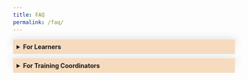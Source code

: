 ```yaml
---
title: FAQ
permalink: /faq/
---
```

<style>
.Accordion-Paragraph {
	 font-size: 1em;
	 margin-left: 0.5em;
	 margin-right: 0.5em;
	 margin-top: 2em;
	}
	
	summary {
		background-color: #f7dbbe;
		padding:8px;
		margin-bottom: -20px;
		font-weight: bold;
		transition: all 0.5s ease;
	}
	
	summary:hover{
		cursor: pointer;
		color: white;
		background-color: #F68B1F;
		
	}
	
	details[open] {
		background-color: #f7f0f0;

	}
	
details {
		box-shadow: 0px 0px 20px #d4d4d4;
		margin-top: 1em;
		margin-bottom: 2.2em;
	}

.mini-header {
	font-weight: bold;
	
	}
	
#list-adjustment
{
font-size:16px;
}	

#questions ul li
{
list-style-type: none;
}	

	


</style>



<details><summary>For Learners</summary>
<div class="Accordion-Paragraph">

<p>Find out how to register for programmes here.</p>	
	
<div id="questions">
<ul>
	<li><a href="#disabilities">Learning with Disabilities</a></li>	
	<li><a href="#register">How to register for a programme?</a></li>		
	<li><a href="#classroom-details">Where do I find the classroom details?</a></li>	
	<li><a href="#mark-attendance">How do I mark my attendance?</a></li>	
	<li><a href="#missed-check-in">What if I missed my check-in?</a></li>		
	<li><a href="#withdraw-application">Withdrawing your application before Training Coordinator (TC) approval</a></li>	
	<li><a href="#withdraw-registration">Withdrawing your registration after programme placement</a></li>
</ul>
</div>		
	
	
	
	
<h4>Register for a Programme:</h4>
<p class="mini-header">Searching for a programme</p> 

<p>You can search for your preferred programmes on <a target="_blank" href="https://register.csc.gov.sg/">CSC Programme portal</a>. 
You will be able to filter your search by Domain, Programme Type, Audience, Duration, Period and Cost. To filter by Domain, please log in as a public officer, and click on the <b>“Discover Our Programmes”</b> button at the top of the page. A small pop-out window will appear, and you can select your preferred domains by clicking on the <b>“Select a Domain”</b> field. A list of programmes from the selected domain will be displayed, with the rest of the filters located on the left side of the page.</p>

<p class="mini-header">No Suitable Dates for Your Desired Programme?</p>

<p>Get notified when new dates are published – click the <b>‘Add to Watchlist’</b> button to receive email notifications when new classes are opened.</p>
		
<p class="mini-header" id="register">How to Register for a Programme?</p>
		
<p>You can register via our <a target="_blank" href="https://register.csc.gov.sg/">CSC Programme Portal</a>. Navigate to your desired programme, and click on the <b>"Apply Now”</b> button. Your Training Coordinator has up to 3 working days to approve your registration request. Once it’s been approved, you’ll receive an email notification. A simple guide on how you can register for a programme on the programme portal is linked <a target="_blank" href="https://go.gov.sg/reg-pp">here</a>.</p>

<p><b>Note:</b> To attend milestone programmes, you have to be nominated by your agency. Contact your Training Coordinator to find out more.</p>
	
	
<p class="mini-header">When to Register?</p>
<p>Register for a programme at least 1 month before the start date. Most programmes accept registrations on a first-come, first-serve basis, so it is better to register early. Registration normally closes 7 working days before each programme’s start date, unless otherwise stated.</p>
		
<p class="mini-header">Confirming your Registration</p>
		
<p>We will inform you of your registration status 2 to 3 weeks before the programme starts. Once your registration is confirmed, we will send you a Programme Placement Letter (PPL) via a system-generated email from CSCOLLEGE Donotreply. &nbsp;While we will always do our best to confirm your registration as early as possible, classes may sometimes be postponed or cancelled due to unforeseen circumstances.</p>
		
<p class="mini-header" id="disabilities">Learning with Disabilities</p>
	
<p>The Civil Service College is committed to creating a learning environment that meets the diverse needs of its participants. If you anticipate or experience any barriers to learning in the programme you are interested in, please feel free to discuss your concerns with your Training Coordinator and CSC’s <a target="_blank" href="mailto:cscollege@cscollege.gov.sg">Customer Experience Team</a>. Learners with disabilities may also wish to work with your Training Coordinator and CSC’s Customer Experience Team to discuss options to improve the learning experience for you. Please also let us know what level of assistance you prefer.</p>
		
		
<h4>Attending Your Programme:</h4>
		
<p class="mini-header" id="classroom-details">Where do I find the classroom details?</p>
		
<p>A system-generated Welcome Email, from CSCOLLEGE Donotreply, will be sent to you at least 1 week before to the class commencement date with log-in instructions to CSC's <a target="_blank" href="https://dc.learn.gov.sg/">Learn Digital Classroom</a>, where you will find all the details you need to attend your programme, including classroom details (for in-person programmes), zoom link (for virtual programmes), pre-learning materials and assignments (if any), and programme materials.</p> 
		
<p>Here is how:</p>		
		
<ol id="list-adjustment">
	<li>Log in to <a target="_blank" href="https://dc.learn.gov.sg">https://dc.learn.gov.sg</a> and scroll down to <b>“My Programmes”</b> to select the grid containing the name of the course you are attending.</li>
	<li>Scroll down to the <b>“Table of Contents”</b> to find:</li>
		<ul>
			<li>The pre-learning materials under the <b>“Pre-course Preparations”</b> grid. Please complete any pre-course assignments that are required for the class</li>
			<li>Classroom link/details under the <b>“Classroom Details”</b> grid</li>
	</ul>
</ol>		
		
<p>A simple guide on the steps to login to Learn-DC and access the programme information is linked <a target="_blank" href="https://go.gov.sg/learndc-proginfo">here</a></p>		
		
<p class="mini-header" id="mark-attendance">How do I Mark My Attendance?</p>
		
<p>From&nbsp;6 November 2023 onwards, CSC will be piloting a new e-attendance process in phases. If you are attending a virtual programme, or a milestone programme, you may mark your attendance by <b>“checking in”</b> to your programme. Here is how:</p> 		
		
<ol id="list-adjustment">
	<li>At the start of the class, your trainer will provide you with a QR code and a URL. Scan the QR code with your mobile devices or manually input the URL in your web browser to launch the eAttendance page.</li>	
	<li>Log in with your SingPass App.</li>	
	<li>Check that the details of your class are correct, and click on “Check-in”.</li>	
	<li>Confirm your check-in by clicking on the “Check-in” button in the pop-up.</li>	
	<li>Make sure that your attendance is captured under the “My Session Today” page</li>	
</ol>		
		
<p>Here’s a simple guide to help you along.</p>			
		
<img src="/images/FAQ/eatt%20steps_website%20faq.png">	
		
<p>To ensure your attendance is captured in a timely manner, please download the Singpass App on your mobile devices with camera functionality and set up your Singpass account (if you have yet to do so) prior to your class. We also recommend that you arrive at least 15 minutes before the class start time to have sufficient time to complete this check-in process.</p>
		
<p class="mini-header" id="missed-check-in">What if I missed my check-in?</p>		

<p>Check-in will close 90 minutes after the class has started. Thereafter, an email notification will be sent to your Training Coordinator to inform him/her that you have yet to check in. If you arrive after the check-in time, please inform your trainer and provide reasons for being late.</p>		
		
<p>If you are attending in-person programmes that are not milestone programmes, please scan your attendance using your NRIC at one of the kiosks found on levels 1, 3 and 4.)</p>		
		
		
		
<h4>Withdrawing Your Registration</h4>
		
<p class="mini-header" id="withdraw-application">Withdrawing your application before Training Coordinator (TC) approval</p>
		
<p>You may withdraw any application that your TC has not yet approved on the portal directly under the <b>“Check Application Status”</b> page by clicking on the <b>“Withdraw”</b> button on the relevant application under the <b>“Pending Applications”</b> section. A simple guide on the steps to cancel a pending application on the programme portal is linked <a target="_blank" href="https://go.gov.sg/cancel-appln-pp">here</a></p>
		
<p class="mini-header" id="withdraw-registration">Withdrawing Your Registration After Programme Placement</p>			

<p>If you are scheduled for an upcoming CSC programme and you are unable to attend, here is what you need to do:</p>
		
<ol id="list-adjustment">
<li>Notify your training coordinator (TC) early, preferably at least 3 weeks before the class start date, otherwise a penalty fee may be incurred. All withdrawal/replacement /transfer requests have to be submitted by your TC.</li>	
<li>Concurrently, check among your colleagues if anyone is able to take your place for the programme. If yes, remember to seek your respective RO’s support, and provide the details (name, NRIC, email address) of your colleague to your TC.</li>
<li>If you have not found a replacement, please provide your TC the reason(s) you are unable to attend. If a penalty is incurred due to late notice, CSC will assess the reasons provided and determine if the penalty can be waived. Do note that reasons such as going on leave/vacation will not be accepted as these should have been planned ahead of time.</li> 
<li>Do note the withdrawal timelines below to avoid any penalties:</li></ol>

<figure>
<img src="/images/FAQ/process_timeline_learner.jpg">

<figcaption>
<p>For more information, please refer to this <a target="_blank" href="https://go.gov.sg/wdl-rpl-faq">FAQ</a>.</p>
</figcaption>
	
</figure>
	
<br>		
		
</div>
	</details>
	
	
	
	
<details><summary>For Training Coordinators</summary>
<div class="Accordion-Paragraph">
<p>Find out how to manage your Training Coordinator account, register your officers for programmes and request for in-house training.</p>
	
<div id="questions">
<ul>
	<li><a href="#individual-bulk">Individual or Bulk Registration</a></li>	
	<li><a href="#review">Reviewing Your Officer's Registration</a></li>		
	<li><a href="#covering-training">How to set "Covering Training Coordinator (TC)"?</a></li>	
	<li><a href="wrt-officers">Withdrawing/Replacing/Transferring Your Officers for Programmes</a></li>	
	<li><a href="#officers-attendance">Attendance of Your Officers</a></li>	
	<li><a href="#request-in-house">Request for In-House Training</a></li>
</ul>
</div>			
	
			
<h4>Managing Your Training Coordinator Account</h4>

<p class="mini-header">Creating/Removing a Training Coordinator Account</p>
	
<p>Please submit the Training Coordinator’s information in <a href="https://go.gov.sg/add-remove-tc-bc" target="_blank">this form</a> and the account will be created/removed within 3 to 5 working days. The form can also be found on the TC’s Dashboard on the programme portal.</p>	
			
<p class="mini-header">Update Your Agency's Contact List</p>	
<p>Email us at <a target="_blank" href="mailto:cscollege@cscollege.gov.sg">cscollege@cscollege.gov.sg</a> with the updates.</p>


<h4>Registering Your Officers for Programmes</h4>

<p class="mini-header" id="individual-bulk">Individual or Bulk Registration</p>
	
<p>You may register your officers individually or by "bulk” by using the <b>“Bulk Registration”</b> function . We will contact you if we are unable to accept all or some of your registrations. When submitting your registration, please ensure that you have entered your officers’ email addresses correctly as all subsequent communications would be sent to the listed email addresses directly. Incorrect emails may result in officers not receiving their Programme Placement Letters and Welcome emails. A simple guide on how you may submit registrations for your officers is linked <a target="_blank" href="https://go.gov.sg/bulkreg-tc">here</a>.</p>
	
	
<p class="mini-header">Registration Closing Dates</p>

<p>Registration normally closes 7 working days before the start date, unless otherwise stated. If your officer chooses to register just before the closing date, you may need to submit the application directly on their behalf to avoid unsuccessful registration. </p>
	
	
<p class="mini-header" id="review">Reviewing Your Officer’s Registration</p>

<p>When your officer registers for a programme, you have up to 3 working days to review and approve the registration request. Once you’ve approved it, your officer will be notified via email. However, if you register on an officer’s behalf, there is no review or approval required. A simple guide on the steps to approve your officer’s application on the programme portal is linked <a href="https://go.gov.sg/appr-appl-tc" target="_blank">here.</a></p>
		

<p class="mini-header">Unable to Review Registrations in Time</p>
			
<p>If you don’t respond to a registration request by the end of the second day, it will be routed to your Covering TC (if any). Both the officer and you will be cc-ed in the email to your Covering TC. Any registration request not approved after the 3 working day period will lapse and cannot be reactivated. The officer can re-submit a new application if the application has lapsed.</p>
	
	
<p class="mini-header" id="covering-training">How to set “Covering Training Coordinator (TC)”</p>
	
<p>A Covering TC is another TC whom a pending application would be routed to for approval, if the selected TC does not approve the application by the end of the second day. You can set your Covering TC on the<b>“Profile”</b>page by clicking on the “Covering TC” button.</p>
	
<p> Only one Covering TC can be assigned to each TC. A simple guide on the steps to set a Covering TC on the programme portal is linked <a target="_blank" href="https://go.gov.sg/set-coveringtc">here</a>.</p>
	
<p class="mini-header">Registration Status</p>
					
	
<p>We will email the officer and you about the registration status 2 to 3 weeks before the programme starts. If registration is successful:</p>
	
<ul>
<li>The officer will receive a Programme Placement Letter (PPL).</li>
<li>You will receive a PPL summary for each programme (excluding eLearning programme). It lists the officers from your agency attending the programme.</li>

</ul>
	
<p><b>Note:</b> Whenever possible, we will send the PPLs as soon as the programme is confirmed. In most cases, we can only confirm the programme 3 weeks before it starts.</p>


<p class="mini-header">Contacting Us</p>
	<p>Find out more on our <a target="_blank" href="https://www.csc.gov.sg/contact-us">Contact Us</a> page</p>
	
	
<h4 id="wrt-officers">Withdrawing/Replacing/Transferring Your Officers for Programmes</h4>
	
<p>All requests for withdrawal, replacement and/or transfer of participants are to be submitted by an agency’s TC via a Withdrawal / Replacement / Transfer Request Form in the TC module on the CSC Programme Portal. CSC will no longer handle email requests from learners, and will re-direct them back to their TCs.</p>
	
	
<p>TCs will be prompted to provide the following information:</p>
	
<ul>
<li>TC’s details</li>
<li>Details of the programme that officer is withdrawing from</li>
<li>Details of withdrawing officer</li>
<li>Reasons for withdrawing</li>
<li>If transferring to another session, the dates of the session to be transferred to</li>
<li>If there is one, the replacement officer’s details</li>
<li>Replacement Officer’s TC details and Billing Contact Details</li>
</ul>
	
<p>It is important to note that penalty fees will be levied if the notification to withdraw is received after the Programme Placement Letter has been sent, or less than 3 weeks before the class start date, whichever is later. Please see timeline below:</p> 
	
<img src="/images/FAQ/process_timeline_tcs.jpg">
	
<p>If penalty fees are incurred, CSC will assess if the penalty can be waived based on the reasons provided by the TC in the form. CSC will then inform the TC of the outcome over email within 5 working days.</p>

<p>Please also note the timelines for replacements and transfers:</p>
	
<ol id="list-adjustment">

<li type="a">Replacement requests: at least 5 working days before class starts</li>
<li type="a">Transfer requests: at least 5 working days before the original class starts and at least 5 working days before the new class starts.</li>

</ol>
	
<img src="/images/FAQ/overview_process_timeline.jpg">
	
<p>More FAQs on the Withdrawal, Replacement and Transfer process is linked <a target="_blank" href="https://go.gov.sg/wdl-rpl-faq">here</a>.</p>
	
	
	
<h4 id="officers-attendance">Attendance of Your Officers</h4>
	
<p>From 6 November 2023 onwards, CSC will be launching a new e-attendance process, in phases. If your officers are attending a virtual programme, or a milestone programme, they may mark their attendance by “checking in” to their programme, on CSC’s eAttendance page.</p>

<p>A QR code and/or URL will be provided by their trainers at the start of their class. They can either scan the QR code or input the URL on their mobile web browser to launch the eAttendance page.</p>	
	
<img src="/images/FAQ/eatt%20steps_website%20faq.png">	
	
<p>To ensure that your officers’ attendance is captured in a timely manner, officers are highly encouraged to download the Singpass application on their mobile devices with camera functionality and set up their Singpass account (if they have yet to do so) prior to their class. We also recommend that they arrive at least 15 minutes before the class’s start time to have sufficient time to complete this process.</p>

<p>You will be notified via email of officer(s) who did not check-in within 90 minutes after the class has started. If your officers arrive after the check-in time, they would need to inform their trainer and provide reasons for being late.</p>
	
<p class="mini-header">What happens if my officer is absent for the class?</p>	
	
<p>Officers who do not meet the minimum attendance or are absent without valid reasons will be charged the full programme fee (before Training Subsidy). You will be informed to check with your officer on the reason for the absence. If your officer has a valid reason, please submit the ‘Appeal for Waiver of No-show Penalty Form’ via your TC dashboard in CSC’s Programme Portal no later than 5 working days from class end date. If we do not hear from you by then, the full programme fee will be charged to your agency.</p>	

<p>CSC’s decision on the waiver is final, and no further appeals will be considered. More information on the No-show process is linked&nbsp;
<a target="_blank" href="https://go.gov.sg/no-show-appeal">here</a>.</p>
	
<p> (For in-person programmes that are not milestone programmes, officers will still need to take their attendance by scanning their NRICs at one of the kiosks found in levels 1, 3 and 4, until the next launch phase in 2 January 2024 for all programmes. )</p>
	
	
	
<p class="mini-header">Where to Get Assistance</p>
	
<p>Officers can email us at <a target="_blank" href="mailto:cscollege@cscollege.gov.sg">cscollege@cscollege.gov.sg</a> if they require assistance before their programme. If they require assistance on the day of their programme, they can approach the Trainers or Programme Administrators.</p>
	
	
<p class="mini-header">More Questions?</p>

<p>If you have any questions not addressed above, you can contact us at <a target="_blank" href="mailto:cscollege@cscollege.gov.sg">cscollege@cscollege.gov.sg.</a></p>
	

<h4 id="request-in-house">Request for In-House Training</h4>
	
<p class="mini-header">In-House Training</p>
		
<ul>

<li>We offer in-house training programmes to meet your agency’s specific needs and challenges. You can choose from standard or customised in-house programmes.</li>
	
</ul>
	
<p class="mini-header">Standard In-house Programmes</p>

<ul>

<li>A standard in-house programme covers the same material as a public run programme. The advantage is that your organisation can choose the location and timing of the programme, and which officers to participate in it. Most programmes have an in-house option. Submit your request for standard in-house programmes <a target="_blank" href="https://form.gov.sg/60545d6f248bbc0012cc8ae5">here</a></li>
	
</ul>	
			
<p class="mini-header">Customised In-house Programmes</p>

<ul>	

<li>If your agency has specific work challenges, a standard in-house programme may not meet your needs. We can customise our programmes by working with you to analyse and determine your agency’s training needs. Please submit your agency’s request <a target="_blank" href="https://form.gov.sg/60545d6f248bbc0012cc8ae5">here</a>.</li>
	


</ul>	
	
<p><b><i>Note:</i></b><i>There is a development fee for customised programmes which will be in addition to the programme fee.</i></p>
	
<p class="mini-header">Class Sizes</p>
	
<p>The minimum and maximum class sizes for in-house training are fixed. If your agency does not meet the minimum class size, please register them for a public run instead.</p>
	
<p class="mini-header">Costs</p>
		
<p>Please contact your Agency Engagement Manager to ask for a cost estimate.</p>
			
<p class="mini-header">Venues</p>
			
<p>We can conduct in-house programmes at CSC or at a location of your choice, as long as heavy logistics or specialised equipment are not required. You can reduce costs by having the programme conducted at your office.</p>
			
<p class="mini-header">How to Apply for In-House Training</p>
<p>Email your Agency Engagement Manager with the following:</p>
	
<ul>
				<li>Programme title</li>
				<li>Course code</li>
				<li>Preferred venue (CSC or your agency’s venue)</li>
				<li>Preferred training period (please allow a lead time of 8 weeks)</li>
				<li>Number of times you’d like to run the programme</li>
				<li>Standard in-house or customised programme request</li>
</ul>

<p>We’ll respond within 3 – 5 working days. </p>
	
<p>Find out who is your Agency Engagement Manager <a target="_blank" href="https://go.gov.sg/aemanagerlist">here</a>. This file can only be viewed on the Government Intranet.
</p>
	
	
		
	
	
	
</div>
</details>